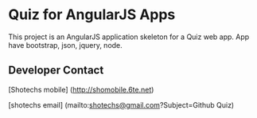 # Quiz for AngularJS Apps

This project is an AngularJS application skeleton for a Quiz web app.
App have bootstrap, json, jquery, node.

## Developer Contact
[Shotechs mobile] (http://shomobile.6te.net)

[shotechs email] (mailto:shotechs@gmail.com?Subject=Github Quiz)

